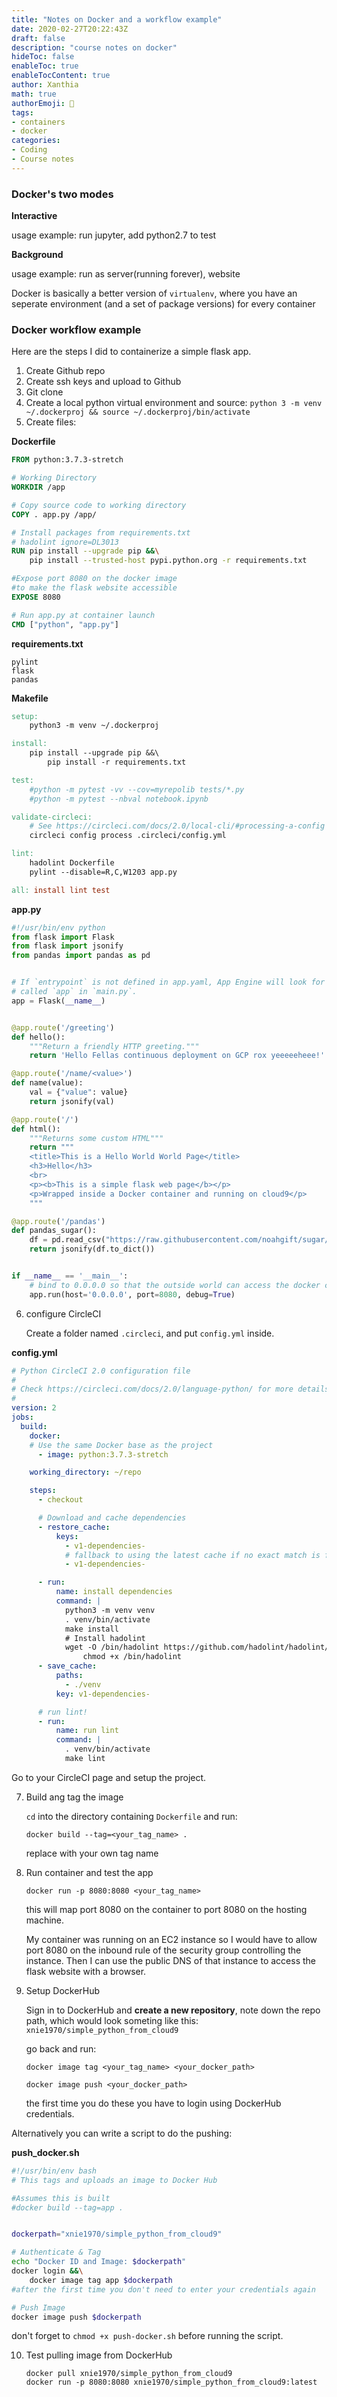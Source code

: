 ```yaml
---
title: "Notes on Docker and a workflow example"
date: 2020-02-27T20:22:43Z
draft: false
description: "course notes on docker"
hideToc: false
enableToc: true
enableTocContent: true
author: Xanthia
math: true
authorEmoji: 🐹
tags:
- containers
- docker
categories:
- Coding
- Course notes
---
```


### Docker's two modes
**Interactive**

usage example: run jupyter, add python2.7 to test

**Background**

usage example: run as server(running forever), website


Docker is basically a better version of `virtualenv`, where you have an seperate environment (and a set of package versions) for every container

### Docker workflow example
Here are the steps I did to containerize a simple flask app.
1. Create Github repo
2. Create ssh keys and upload to Github
3. Git clone
4. Create a local python virtual environment and source: ```python 3 -m venv ~/.dockerproj && source ~/.dockerproj/bin/activate```
5. Create files:

**Dockerfile**
```Dockerfile
FROM python:3.7.3-stretch

# Working Directory
WORKDIR /app

# Copy source code to working directory
COPY . app.py /app/

# Install packages from requirements.txt
# hadolint ignore=DL3013
RUN pip install --upgrade pip &&\
    pip install --trusted-host pypi.python.org -r requirements.txt

#Expose port 8080 on the docker image
#to make the flask website accessible
EXPOSE 8080

# Run app.py at container launch
CMD ["python", "app.py"]
```

**requirements.txt**
```
pylint
flask
pandas
```

**Makefile**
```Makefile
setup:
	python3 -m venv ~/.dockerproj

install:
	pip install --upgrade pip &&\
		pip install -r requirements.txt

test:
	#python -m pytest -vv --cov=myrepolib tests/*.py
	#python -m pytest --nbval notebook.ipynb

validate-circleci:
	# See https://circleci.com/docs/2.0/local-cli/#processing-a-config
	circleci config process .circleci/config.yml

lint:
	hadolint Dockerfile 
	pylint --disable=R,C,W1203 app.py

all: install lint test
```

**app.py**
```python
#!/usr/bin/env python
from flask import Flask
from flask import jsonify
from pandas import pandas as pd


# If `entrypoint` is not defined in app.yaml, App Engine will look for an app
# called `app` in `main.py`.
app = Flask(__name__)


@app.route('/greeting')
def hello():
    """Return a friendly HTTP greeting."""
    return 'Hello Fellas continuous deployment on GCP rox yeeeeeheee!'

@app.route('/name/<value>')
def name(value):
    val = {"value": value}
    return jsonify(val)

@app.route('/')
def html():
    """Returns some custom HTML"""
    return """
    <title>This is a Hello World World Page</title>
    <h3>Hello</h3>
    <br>
    <p><b>This is a simple flask web page</b></p>
    <p>Wrapped inside a Docker container and running on cloud9</p>
    """

@app.route('/pandas')
def pandas_sugar():
    df = pd.read_csv("https://raw.githubusercontent.com/noahgift/sugar/master/data/education_sugar_cdc_2003.csv")
    return jsonify(df.to_dict())


if __name__ == '__main__':
    # bind to 0.0.0.0 so that the outside world can access the docker container
    app.run(host='0.0.0.0', port=8080, debug=True)

```

6. configure CircleCI

    Create a folder named ```.circleci```, and put ```config.yml``` inside.

**config.yml**
```yml
# Python CircleCI 2.0 configuration file
#
# Check https://circleci.com/docs/2.0/language-python/ for more details
#
version: 2
jobs:
  build:
    docker:
    # Use the same Docker base as the project
      - image: python:3.7.3-stretch

    working_directory: ~/repo

    steps:
      - checkout

      # Download and cache dependencies
      - restore_cache:
          keys:
            - v1-dependencies-
            # fallback to using the latest cache if no exact match is found
            - v1-dependencies-

      - run:
          name: install dependencies
          command: |
            python3 -m venv venv
            . venv/bin/activate
            make install
            # Install hadolint
            wget -O /bin/hadolint https://github.com/hadolint/hadolint/releases/download/v1.17.5/hadolint-Linux-x86_64 &&\
                chmod +x /bin/hadolint
      - save_cache:
          paths:
            - ./venv
          key: v1-dependencies-

      # run lint!
      - run:
          name: run lint
          command: |
            . venv/bin/activate
            make lint
```
    
Go to your CircleCI page and setup the project.


7. Build ang tag the image

    ```cd``` into the directory containing ```Dockerfile``` and run:
    
    ```docker build --tag=<your_tag_name> .``` 
    
    replace with your own tag name
    
8. Run container and test the app

    ```docker run -p 8080:8080 <your_tag_name>```
    
    this will map port 8080 on the container to port 8080 on the hosting machine.
    
    My container was running on an EC2 instance so I would have to allow port 8080 on the inbound rule of the security group controlling the instance. Then I can use the public DNS of that instance to access the flask website with a browser.
    

9. Setup DockerHub 

    Sign in to DockerHub and **create a new repository**, note down the repo path, which would look someting like this: ```xnie1970/simple_python_from_cloud9```
    
    go back and run:
    
    ```docker image tag <your_tag_name> <your_docker_path>```
    
    ```docker image push <your_docker_path> ```
    
    the first time you do these you have to login using DockerHub credentials.
    
Alternatively you can write a script to do the pushing:
    
**push_docker.sh**
```bash
#!/usr/bin/env bash
# This tags and uploads an image to Docker Hub

#Assumes this is built
#docker build --tag=app .


dockerpath="xnie1970/simple_python_from_cloud9"

# Authenticate & Tag
echo "Docker ID and Image: $dockerpath"
docker login &&\
    docker image tag app $dockerpath
#after the first time you don't need to enter your credentials again

# Push Image
docker image push $dockerpath
```
don't forget to ```chmod +x push-docker.sh``` before running the script.

10. Test pulling image from DockerHub

    ```
    docker pull xnie1970/simple_python_from_cloud9
    docker run -p 8080:8080 xnie1970/simple_python_from_cloud9:latest
    ```